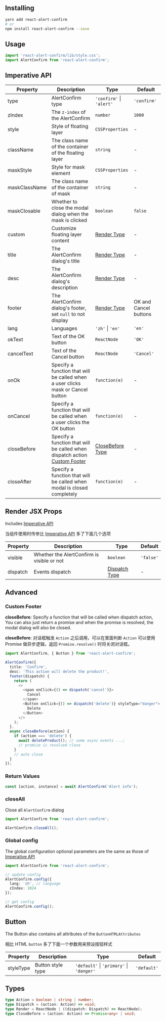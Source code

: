 ## Installing

```bash
yarn add react-alert-confirm
# or
npm install react-alert-confirm --save
```

## Usage

```typescript
import 'react-alert-confirm/lib/style.css';
import AlertConfirm from 'react-alert-confirm';
```

## Imperative API

| Property      | Description                                                                         | Type                         | Default               |
| ------------- | ----------------------------------------------------------------------------------- | ---------------------------- | --------------------- |
| type          | AlertConfirm type                                                                   | `'confirm'` &#124; `'alert'` | `'confirm'`           |
| zIndex        | The `z-index` of the AlertConfirm                                                   | `number`                     | `1000`                |
| style         | Style of floating layer                                                             | `CSSProperties`              | -                     |
| className     | The class name of the container of the floating layer                               | `string`                     | -                     |
| maskStyle     | Style for mask element                                                              | `CSSProperties`              | -                     |
| maskClassName | The class name of the container of mask                                             | `string`                     | -                     |
| maskClosable  | Whether to close the modal dialog when the mask is clicked                          | `boolean`                    | `false`               |
| custom        | Customize floating layer content                                                    | [Render Type](#types)        | -                     |
| title         | The AlertConfirm dialog's title                                                     | [Render Type](#types)        | -                     |
| desc          | The AlertConfirm dialog's description                                               | [Render Type](#types)        | -                     |
| footer        | The AlertConfirm dialog's footer, set `null` to not display                         | [Render Type](#types)        | OK and Cancel buttons |
| lang          | Languages                                                                           | `'zh'` &#124; `'en'`         | `'en'`                |
| okText        | Text of the OK button                                                               | `ReactNode`                  | `'OK'`                |
| cancelText    | Text of the Cancel button                                                           | `ReactNode`                  | `'Cancel'`            |
| onOk          | Specify a function that will be called when a user clicks mask or Cancel button     | `function(e)`                | -                     |
| onCancel      | Specify a function that will be called when a user clicks the OK button             | `function(e)`                | -                     |
| closeBefore   | Specify a function that will be called when dispatch action [Custom Footer](#custom-footer) | [CloseBefore Type](#types)   | -                     |
| closeAfter    | Specify a function that will be called when modal is closed completely              | `function(e)`                | -                     |

## Render JSX Props

Includes [Imperative API](#imperative-api)

当组件使用时传参比 [Imperative API](#imperative-api) 多了下面几个选项

| Property | Description                                | Type                    | Default   |
| -------- | ------------------------------------------ | ----------------------- | --------- |
| visible  | Whether the AlertConfirm is visible or not | `boolean`               | `'false'` |
| dispatch | Events dispatch                            | [Dispatch Type](#types) | -         |

## Advanced

### Custom Footer

**closeBefore**: Specify a function that will be called when dispatch action, You can also just return a promise and when the promise is resolved, the modal dialog will also be closed.

**closeBefore**: 对话框触发 `Action` 之后调用，可以在里面判断 `Action` 可以使用 Promise 做异步逻辑，返回 `Promise.resolve()` 时将关闭对话框。

```typescript jsx
import AlertConfirm, { Button } from 'react-alert-confirm';

AlertConfirm({
  title: 'Confirm',
  desc: 'This action will delete the product!',
  footer(dispatch) {
    return (
      <>
        <span onClick={() => dispatch('cancel')}>
          Cancel
        </span>
        <Button onClick={() => dispatch('delete')} styleType="danger">
          Delete
        </Button>
      </>
    );
  },
  async closeBefore(action) {
    if (action === 'delete') {
      await deleteProduct(); // some async events ...;
      // promise is resolved close
    }
    // auto close
  }
});
```

### Return Values

```typescript jsx
const [action, instance] = await AlertConfirm('Alert info');
```

### closeAll

Close all `AlertConfirm` dialog

```typescript jsx
import AlertConfirm from 'react-alert-confirm';

AlertConfirm.closeAll();
```

### Global config

The global configuration optional parameters are the same as those of [Imperative API](#imperative-api)

```typescript jsx
import AlertConfirm from 'react-alert-confirm';

// update config
AlertConfirm.config({
  lang: 'zh', // language
  zIndex: 1024
});

// get config
AlertConfirm.config();
```

## Button

The Button also contains all attributes of the `ButtonHTMLAttributes`

相比 HTML `button` 多了下面一个参数用来预设按钮样式

| Property  | Description       | Type                                             | Default     |
| --------- | ----------------- | ------------------------------------------------ | ----------- |
| styleType | Button style type | `'default'` &#124; `'primary'` &#124; `'danger'` | `'default'` |

## Types

```typescript
type Action = boolean | string | number;
type Dispatch = (action: Action) => void;
type Render = ReactNode | ((dispatch: Dispatch) => ReactNode);
type CloseBefore = (action: Action) => Promise<any> | void;
```
